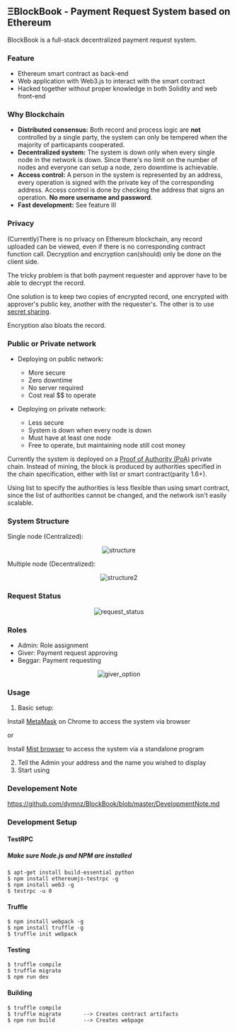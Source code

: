 ## ΞBlockBook - Payment Request System based on Ethereum

BlockBook is a full-stack decentralized payment request system.

### Feature
* Ethereum smart contract as back-end
* Web application with Web3.js to interact with the smart contract
* Hacked together without proper knowledge in both Solidity and web front-end

### Why Blockchain
* **Distributed consensus:** Both record and process logic are **not** controlled by a single party, the system can only be tempered when the majority of particapants cooperated.
* **Decentralized system:** The system is down only when every single node in the network is down. Since there's no limit on the number of nodes and everyone can setup a node, zero downtime is achievable. 
* **Access control:** A person in the system is represented by an address, every operation is signed with the private key of the corresponding address. Access control is done by checking the address that signs an operation. **No more username and password**.
* **Fast development:** See feature III


### Privacy
(Currently)There is no privacy on Ethereum blockchain, any record uploaded can be viewed, even if there is no corresponding contract function call. Decryption and encryption can(should) only be done on the client side.

The tricky problem is that both payment requester and approver have to be able to decrypt the record. 

One solution is to keep two copies of encrypted record, one encrypted with approver's public key, another with the requester's. The other is to use [secret sharing](https://en.wikipedia.org/wiki/Shamir's_Secret_Sharing).

Encryption also bloats the record.

### Public or Private network
* Deploying on public network:
    * More secure
    * Zero downtime 
    * No server required
    * Cost real $$ to operate

* Deploying on private network:
    * Less secure
    * System is down when every node is down
    * Must have at least one node
    * Free to operate, but maintaining node still cost money

Currently the system is deployed on a [Proof of Authority (PoA)](https://github.com/ethcore/parity/wiki/Proof-of-Authority-Chains) private chain. Instead of mining, the block is produced by authorities specified in the chain specification, either with list or smart contract(parity 1.6+).

Using list to specify the authorities is less flexible than using smart contract, since the list of authorities cannot be changed, and the network isn't easily scalable.


### System Structure
Single node (Centralized):
<p align="center"><img src="https://github.com/vicodin1123/BlockBook/blob/master/Documents/pics/structure.png?raw=true" alt="structure"></p>
Multiple node (Decentralized):
<p align="center"><img src="https://github.com/vicodin1123/BlockBook/blob/master/Documents/pics/structure2.png?raw=true" alt="structure2"></p>

### Request Status
<p align="center"><img src="https://github.com/vicodin1123/BlockBook/blob/master/Documents/pics/request_status.png?raw=true" alt="request_status"></p>

### Roles
* Admin: Role assignment
* Giver: Payment request approving
* Beggar: Payment requesting

<p align="center"><img src="https://github.com/vicodin1123/BlockBook/blob/master/Documents/pics/giver_option.png?raw=true" alt="giver_option"></p>


### Usage
1. Basic setup:

Install [MetaMask](https://metamask.io/) on Chrome to access the system via browser

or

Install [Mist browser](https://github.com/ethereum/mist/releases) to access the system via a standalone program

2. Tell the Admin your address and the name you wished to display
3. Start using



### Developement Note
https://github.com/dymnz/BlockBook/blob/master/DevelopmentNote.md

### Development Setup
#### TestRPC

##### Make sure Node.js and NPM are installed
```
$ apt-get install build-essential python
$ npm install ethereumjs-testrpc -g
$ npm install web3 -g
$ testrpc -u 0
```

#### Truffle
```
$ npm install webpack -g
$ npm install truffle -g
$ truffle init webpack
```

#### Testing
```
$ truffle compile
$ truffle migrate
$ npm run dev
```

#### Building
```
$ truffle compile
$ truffle migrate       --> Creates contract artifacts
$ npm run build         --> Creates webpage
```